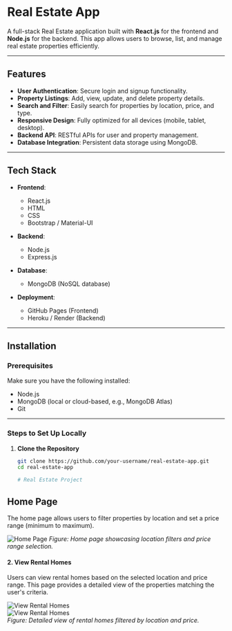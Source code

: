 # Real Estate App

A full-stack Real Estate application built with **React.js** for the frontend and **Node.js** for the backend. This app allows users to browse, list, and manage real estate properties efficiently.

---

## Features

- **User Authentication**: Secure login and signup functionality.
- **Property Listings**: Add, view, update, and delete property details.
- **Search and Filter**: Easily search for properties by location, price, and type.
- **Responsive Design**: Fully optimized for all devices (mobile, tablet, desktop).
- **Backend API**: RESTful APIs for user and property management.
- **Database Integration**: Persistent data storage using MongoDB.

---

## Tech Stack

- **Frontend**: 
  - React.js
  - HTML
  - CSS
  - Bootstrap / Material-UI

- **Backend**:
  - Node.js
  - Express.js

- **Database**:
  - MongoDB (NoSQL database)

- **Deployment**:
  - GitHub Pages (Frontend)
  - Heroku / Render (Backend)

---

## Installation

### Prerequisites

Make sure you have the following installed:

- Node.js
- MongoDB (local or cloud-based, e.g., MongoDB Atlas)
- Git

---

### Steps to Set Up Locally

1. **Clone the Repository**  
   ```bash
   git clone https://github.com/your-username/real-estate-app.git
   cd real-estate-app

   # Real Estate Project

## Home Page

The home page allows users to filter properties by location and set a price range (minimum to maximum).

![Home Page](home_page.png)
*Figure: Home page showcasing location filters and price range selection.*

#### 2. View Rental Homes
Users can view rental homes based on the selected location and price range. This page provides a detailed view of the properties matching the user's criteria.

![View Rental Homes](view_homes.png)  
![View Rental Homes](view_home2.png)  
*Figure: Detailed view of rental homes filtered by location and price.*


